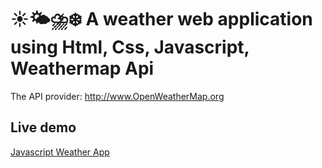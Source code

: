 # ☀️🌤⛈❄️ A weather web application using Html, Css, Javascript, Weathermap Api

The API provider: http://www.OpenWeatherMap.org

## Live demo
[Javascript Weather App](https://bhaskar-maity.github.io/Javascript-weather-app/)
